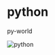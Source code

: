 # python
py-world



![python](https://user-images.githubusercontent.com/38804803/60718996-f0051180-9f43-11e9-8066-f34f70f4533f.png)
